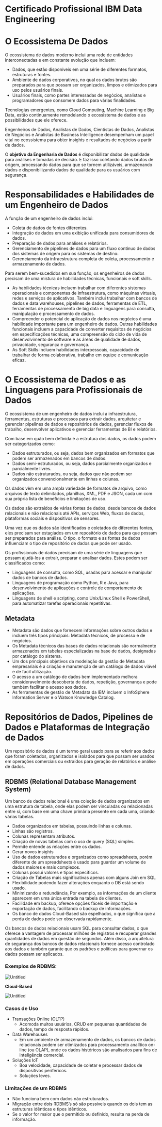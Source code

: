 # Certificado Profissional IBM Data Engineering


# O Ecossistema De Dados

O ecossistema de dados moderno inclui uma rede de entidades interconectadas e em constante evolução que incluem:

- Dados, que estão disponíveis em uma série de diferentes formatos, estruturas e fontes.
- Ambiente de dados corporativos, no qual os dados brutos são preparados para que possam ser organizados, limpos e otimizados para uso pelos usuários finais.
- Usuários finais, como partes interessadas de negócios, analistas e programadores que consomem dados para várias finalidades.

Tecnologias emergentes, como Cloud Computing, Machine Learning e Big Data, estão continuamente remodelando o ecossistema de dados e as possibilidades que ele oferece.

Engenheiros de Dados, Analistas de Dados, Cientistas de Dados, Analistas de Negócios e Analistas de Business Intelligence desempenham um papel vital no ecossistema para obter insights e resultados de negócios a partir de dados.

O **objetivo da Engenharia de Dados** é disponibilizar dados de qualidade para análises e tomadas de decisão. E faz isso coletando dados brutos de origem, processando dados para que se tornem utilizáveis, armazenando dados e disponibilizando dados de qualidade para os usuários com segurança.

# Responsabilidades e Habilidades de um Engenheiro de Dados

A função de um engenheiro de dados inclui:

- Coleta de dados de fontes diferentes.
- Integração de dados em uma exibição unificada para consumidores de dados.
- Preparação de dados para análises e relatórios.
- Gerenciamento de pipelines de dados para um fluxo contínuo de dados dos sistemas de origem para os sistemas de destino.
- Gerenciamento da infraestrutura completa de coleta, processamento e armazenamento de dados.

Para serem bem-sucedidos em sua função, os engenheiros de dados precisam de uma mistura de habilidades técnicas, funcionais e soft skills.

- As habilidades técnicas incluem trabalhar com diferentes sistemas operacionais e componentes de infraestrutura, como máquinas virtuais, redes e serviços de aplicativos. Também inclui trabalhar com bancos de dados e data warehouses, pipelines de dados, ferramentas de ETL, ferramentas de processamento de big data e linguagens para consulta, manipulação e processamento de dados.
- Compreender o potencial de aplicação de dados nos negócios é uma habilidade importante para um engenheiro de dados. Outras habilidades funcionais incluem a capacidade de converter requisitos de negócios em especificações técnicas, uma compreensão do ciclo de vida de desenvolvimento de software e as áreas de qualidade de dados, privacidade, segurança e governança.
- As Soft Skills incluem habilidades interpessoais, capacidade de trabalhar de forma colaborativa, trabalho em equipe e comunicação eficaz.

# O Ecossistema de Dados e as Linguagens para Profissionais de Dados

O ecossistema de um engenheiro de dados inclui a infraestrutura, ferramentas, estruturas e processos para extrair dados, arquitetar e gerenciar pipelines de dados e repositórios de dados, gerenciar fluxos de trabalho, desenvolver aplicativos e gerenciar ferramentas de BI e relatórios.

Com base em quão bem definida é a estrutura dos dados, os dados podem ser categorizados como:

- Dados estruturados, ou seja, dados bem organizados em formatos que podem ser armazenados em bancos de dados.
- Dados semi-estruturados, ou seja, dados parcialmente organizados e parcialmente livres.
- Dados não estruturados, ou seja, dados que não podem ser organizados convencionalmente em linhas e colunas.

Os dados vêm em uma ampla variedade de formatos de arquivo, como arquivos de texto delimitados, planilhas, XML, PDF e JSON, cada um com sua própria lista de benefícios e limitações de uso.

Os dados são extraídos de várias fontes de dados, desde bancos de dados relacionais e não relacionais até APIs, serviços Web, fluxos de dados, plataformas sociais e dispositivos de sensores.

Uma vez que os dados são identificados e coletados de diferentes fontes, eles precisam ser estagiados em um repositório de dados para que possam ser preparados para análise. O tipo, o formato e as fontes de dados influenciam o tipo de repositório de dados que pode ser usado.

Os profissionais de dados precisam de uma série de linguagens que possam ajudá-los a extrair, preparar e analisar dados. Estes podem ser classificados como:

- Linguagens de consulta, como SQL, usadas para acessar e manipular dados de bancos de dados.
- Linguagens de programação como Python, R e Java, para desenvolvimento de aplicações e controle de comportamento de aplicações.
- Linguagens de shell e scripting, como Unix/Linux Shell e PowerShell, para automatizar tarefas operacionais repetitivas.

## Metadata

- Metadata são dados que fornecem informações sobre outros dados e incluem três tipos principais: Metadata técnicos, de processo e de negócios.
- Os Metadata técnicos das bases de dados relacionais são normalmente armazenados em tabelas especializadas na base de dados, designadas por catálogo do sistema.
- Um dos principais objetivos da modelação da gestão de Metadata empresariais é a criação e manutenção de um catálogo de dados viável e de fácil utilização.
- O acesso a um catálogo de dados bem implementado melhora consideravelmente descoberta de dados, repetição, governança e pode também facilitar o acesso aos dados.
- As ferramentas de gestão de Metadata da IBM incluem o InfoSphere Information Server e o Watson Knowledge Catalog.

# Repositórios de Dados, Pipelines de Dados e Plataformas de Integração de Dados

Um repositório de dados é um termo geral usado para se referir aos dados que foram coletados, organizados e isolados para que possam ser usados em operações comerciais ou extraídos para geração de relatórios e análise de dados.

## RDBMS (Relational Database Management System)

Um banco de dados relacional é uma coleção de dados organizados em uma estrutura de tabela, onde elas podem ser vinculadas ou relacionadas entre si, com base em uma chave primária presente em cada uma, criando várias tabelas.

- Dados organizados em tabelas, possuindo linhas e colunas.
- Linhas são registros.
- Colunas representam atributos.
- Criação de novas tabelas com o uso de query (SQL) simples.
- Permite entende as relações entre os dados.
- Gerar novos insights
- Uso de dados estruturados e organizados como spreadsheets, porém diferente de um spreadsheets é usado para guardar um volume de dados maiores e mais complexos.
- Colunas possui valores e tipos específicos.
- Criação de Tabelas mais significativas apenas com alguns Join em SQL
- Flexibilidade podendo fazer alterações enquanto o DB está sendo usado.
- Minimizando a redundância, Por exemplo, as informações de um cliente aparecem em uma única entrada na tabela de clientes.
- Facilidade em backup, oferece opções fáceis de importação e exportação de dados, facilitando o backup de informações.
- Os banco de dados Cloud-Based são espelhados, o que significa que a perda de dados pode ser observada rapidamente.

Os bancos de dados relacionais usam SQL para consultar dados, o que oferece a vantagem de processar milhões de registros e recuperar grandes quantidades de dados em questão de segundos. Além disso, a arquitetura de segurança dos bancos de dados relacionais fornece acesso controlado aos dados e também garante que os padrões e políticas para governar os dados possam ser aplicados.

### Exemplos de RDBMS:

![Untitled](Certificado%20Profissional%20IBM%20Data%20Engineering/Untitled.png)

**Cloud-Based**

![Untitled](Certificado%20Profissional%20IBM%20Data%20Engineering/Untitled%201.png)

### Casos de Uso

- Transações Online (OLTP)
    - Acomoda muitos usuários, CRUD em pequenas quantidades de dados, tempo de resposta rápidos.
- Data Warehouses
    - Em um ambiente de armazenamento de dados, os bancos de dados relacionais podem ser otimizados para processamento analítico on-line (ou OLAP), onde os dados históricos são analisados para fins de inteligência comercial.
- Soluções IoT
    - Boa velocidade, capacidade de coletar e processar dados de dispositivos periféricos.
    - Soluções leves.

### Limitações de um RDBMS

- Não funciona bem com dados não estruturados.
- Migração entre dois RDBMS’s só são possiveis quando os dois tem as estruturas idênticas e tipos idênticos.
- Se o valor for maior que o permitido ou definido, resulta na perda de informação.